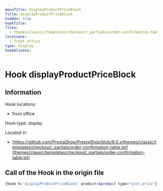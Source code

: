 ```yaml
---
menuTitle: displayProductPriceBlock
Title: displayProductPriceBlock
hidden: true
hookTitle: 
files:
  - themes/classic/templates/checkout/_partials/order-confirmation-table.tpl
locations:
  - front office
type: display
hookAliases:
---
```


# Hook displayProductPriceBlock

## Information

Hook locations: 
  - front office

Hook type: display

Located in: 
  - [https://github.com/PrestaShop/PrestaShop/blob/8.0.x/themes/classic/templates/checkout/_partials/order-confirmation-table.tpl](themes/classic/templates/checkout/_partials/order-confirmation-table.tpl)

## Call of the Hook in the origin file

```php
{hook h='displayProductPriceBlock' product=$product type="unit_price"}
```